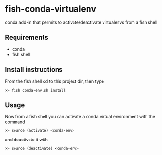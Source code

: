 # fish-conda-virtualenv
conda add-in that permits to activate/deactivate virtualenvs from a fish shell

## Requirements
- conda
- fish shell

## Install instructions
From the fish shell cd to this project dir, then type
```fish
>> fish conda-env.sh install
```

## Usage
Now from a fish shell you can activate a conda virtual environment with the command
```fish
>> source (activate) <conda-env>
```
and deactivate it with
```fish
>> source (deactivate) <conda-env>
```

